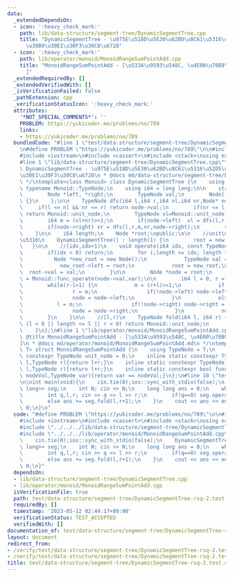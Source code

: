 ```yaml
---
data:
  _extendedDependsOn:
  - icon: ':heavy_check_mark:'
    path: lib/data-structure/segment-tree/DynamicSegmentTree.cpp
    title: "DynamicSegmentTree - \u975E\u518D\u5E30\u62BD\u8C61\u5316\u52D5\u7684\u30BB\
      \u30B0\u30E1\u30F3\u30C8\u6728"
  - icon: ':heavy_check_mark:'
    path: lib/operator/monoid/MonoidRangeSumPointAdd.cpp
    title: "MonoidRangeSumPointAdd - [\u533A\u9593\u548C, \u4E00\u70B9\u52A0\u7B97\
      ]"
  _extendedRequiredBy: []
  _extendedVerifiedWith: []
  _isVerificationFailed: false
  _pathExtension: cpp
  _verificationStatusIcon: ':heavy_check_mark:'
  attributes:
    '*NOT_SPECIAL_COMMENTS*': ''
    PROBLEM: https://yukicoder.me/problems/no/789
    links:
    - https://yukicoder.me/problems/no/789
  bundledCode: "#line 1 \"test/data-structure/segment-tree/DynamicSegmentTree-rsq-2.test.cpp\"\
    \n#define PROBLEM \"https://yukicoder.me/problems/no/789\"\n\n#include <vector>\n\
    #include <iostream>\n#include <cassert>\n#include <stack>\nusing namespace std;\n\
    #line 1 \"lib/data-structure/segment-tree/DynamicSegmentTree.cpp\"\n/*\n * @title\
    \ DynamicSegmentTree - \u975E\u518D\u5E30\u62BD\u8C61\u5316\u52D5\u7684\u30BB\u30B0\
    \u30E1\u30F3\u30C8\u6728\n * @docs md/data-structure/segment-tree/DynamicSegmentTree.md\n\
    \ */\ntemplate<class Monoid> class DynamicSegmentTree {\n    using TypeNode =\
    \ typename Monoid::TypeNode;\n    using i64 = long long;\n\n    struct Node{\n\
    \        Node *left, *right;\n        TypeNode val;\n        Node():left(nullptr),right(nullptr),val(Monoid::unit_node)\
    \ {}\n    };\n\n    TypeNode dfs(i64 l,i64 r,i64 nl,i64 nr,Node* node) {\n   \
    \     if(l <= nl && nr <= r) return node->val;\n        if(nr <= l || r <= nl)\
    \ return Monoid::unit_node;\n        TypeNode vl=Monoid::unit_node, vr=Monoid::unit_node;\n\
    \        i64 m = (nl+nr)>>1;\n        if(node->left)  vl = dfs(l,r,nl,m,node->left);\n\
    \        if(node->right) vr = dfs(l,r,m,nr,node->right);\n        return Monoid::func_fold(vl,vr);\n\
    \    }\n\n    i64 length;\n    Node *root;\npublic:\n\n    //unit\u3067\u521D\u671F\
    \u5316\n    DynamicSegmentTree() : length(1) {\n        root = new Node();\n \
    \   }\n\n    //[idx,idx+1)\n    void operate(i64 idx, const TypeNode var) {\n\
    \        if(idx < 0) return;\n        for (;length <= idx; length *= 2) {\n  \
    \          Node *new_root = new Node();\n            TypeNode val = root->val;\n\
    \            new_root->left = root;\n            root = new_root;\n          \
    \  root->val = val;\n        }\n\n        Node *node = root;\n        node->val\
    \ = Monoid::func_operate(node->val,var);\n\n        i64 l = 0, r = length, m;\n\
    \        while(r-l>1) {\n            m = (r+l)>>1;\n            if(idx<m) {\n\
    \                r = m;\n                if(!node->left) node->left=new Node();\n\
    \                node = node->left;\n            }\n            else {\n     \
    \           l = m;\n                if(!node->right) node->right = new Node();\n\
    \                node = node->right;\n            }\n            node->val = Monoid::func_operate(node->val,var);\n\
    \        }\n    }\n\n    //[l,r)\n    TypeNode fold(i64 l, i64 r) {\n        if\
    \ (l < 0 || length <= l || r < 0) return Monoid::unit_node;\n        return dfs(l,r,0,length,root);\n\
    \    }\n};\n#line 1 \"lib/operator/monoid/MonoidRangeSumPointAdd.cpp\"\n/*\n *\
    \ @title MonoidRangeSumPointAdd - [\u533A\u9593\u548C, \u4E00\u70B9\u52A0\u7B97\
    ]\n * @docs md/operator/monoid/MonoidRangeSumPointAdd.md\n */\ntemplate<class\
    \ T> struct MonoidRangeSumPointAdd {\n    using TypeNode = T;\n    inline static\
    \ constexpr TypeNode unit_node = 0;\n    inline static constexpr TypeNode func_fold(TypeNode\
    \ l,TypeNode r){return l+r;}\n    inline static constexpr TypeNode func_operate(TypeNode\
    \ l,TypeNode r){return l+r;}\n    inline static constexpr bool func_check(TypeNode\
    \ nodeVal,TypeNode var){return var == nodeVal;}\n};\n#line 10 \"test/data-structure/segment-tree/DynamicSegmentTree-rsq-2.test.cpp\"\
    \n\nint main(void){\n    cin.tie(0);ios::sync_with_stdio(false);\n    DynamicSegmentTree<MonoidRangeSumPointAdd<long\
    \ long>> seg;\n    int N; cin >> N;\n    long long ans = 0;\n    while(N--) {\n\
    \        int q,l,r; cin >> q >> l >> r;\n        if(q==0) seg.operate(l,r);\n\
    \        else ans += seg.fold(l,r+1);\n    }\n    cout << ans << endl;\n    return\
    \ 0;\n}\n"
  code: "#define PROBLEM \"https://yukicoder.me/problems/no/789\"\n\n#include <vector>\n\
    #include <iostream>\n#include <cassert>\n#include <stack>\nusing namespace std;\n\
    #include \"../../../lib/data-structure/segment-tree/DynamicSegmentTree.cpp\"\n\
    #include \"../../../lib/operator/monoid/MonoidRangeSumPointAdd.cpp\"\n\nint main(void){\n\
    \    cin.tie(0);ios::sync_with_stdio(false);\n    DynamicSegmentTree<MonoidRangeSumPointAdd<long\
    \ long>> seg;\n    int N; cin >> N;\n    long long ans = 0;\n    while(N--) {\n\
    \        int q,l,r; cin >> q >> l >> r;\n        if(q==0) seg.operate(l,r);\n\
    \        else ans += seg.fold(l,r+1);\n    }\n    cout << ans << endl;\n    return\
    \ 0;\n}"
  dependsOn:
  - lib/data-structure/segment-tree/DynamicSegmentTree.cpp
  - lib/operator/monoid/MonoidRangeSumPointAdd.cpp
  isVerificationFile: true
  path: test/data-structure/segment-tree/DynamicSegmentTree-rsq-2.test.cpp
  requiredBy: []
  timestamp: '2023-05-12 02:44:17+09:00'
  verificationStatus: TEST_ACCEPTED
  verifiedWith: []
documentation_of: test/data-structure/segment-tree/DynamicSegmentTree-rsq-2.test.cpp
layout: document
redirect_from:
- /verify/test/data-structure/segment-tree/DynamicSegmentTree-rsq-2.test.cpp
- /verify/test/data-structure/segment-tree/DynamicSegmentTree-rsq-2.test.cpp.html
title: test/data-structure/segment-tree/DynamicSegmentTree-rsq-2.test.cpp
---
```

